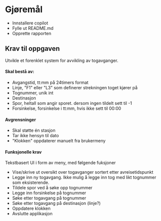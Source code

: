 # Gjøremål

* Innstallere copilot
* Fylle ut README.md
* Opprette rapporten

## Krav til oppgaven

Utvikle et forenklet system for avvikling av togavganger.

#### Skal bestå av:
* Avgangstid, tt:mm på 24timers format
* Linje, "F1" eller "L3" som definerer strekningen toget kjører på
* Tognummer, unik int
* Destinasjon
* Spor, heltall som angir sporet. dersom ingen tildelt sett til -1
* Forsinkelse, forsinkelse i tt:mm, hvis ikke sett til 00:00

#### Avgrensninger
* Skal støtte én stasjon
* Tar ikke hensyn til dato
* "Klokken" oppdaterer manuelt fra brukermeny

#### Funksjonelle krav
Tekstbasert UI i form av meny, med følgende fuksjoner
* Vise/skrive ut oversikt over togavganger sortert etter avreisetidspunkt
* Legge inn ny togavgang. Ikke mulig å legge inn tog med likt tognummer som eksisterende.
* Tildele spor ved å søke opp tognummer
* Legge inn forsinkelse på tognummer
* Søke etter togavgang på tognummer
* Søke etter togavgang på destinasjon (linje?)
* Oppdatere klokken
* Avslutte applikasjon